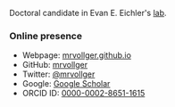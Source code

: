 Doctoral candidate in Evan E. Eichler's [lab](https://eichlerlab.gs.washington.edu/).  

### Online presence

- Webpage: [mrvollger.github.io](https://mrvollger.github.io)
- GitHub: [mrvollger](https://github.com/mrvollger)
- Twitter: [@mrvollger](https://twitter.com/mrvollger)
- Google: [Google Scholar](https://scholar.google.com/citations?user=oocozW4AAAAJ&hl)
- ORCID ID: [0000-0002-8651-1615](https://orcid.org/0000-0002-8651-1615)


